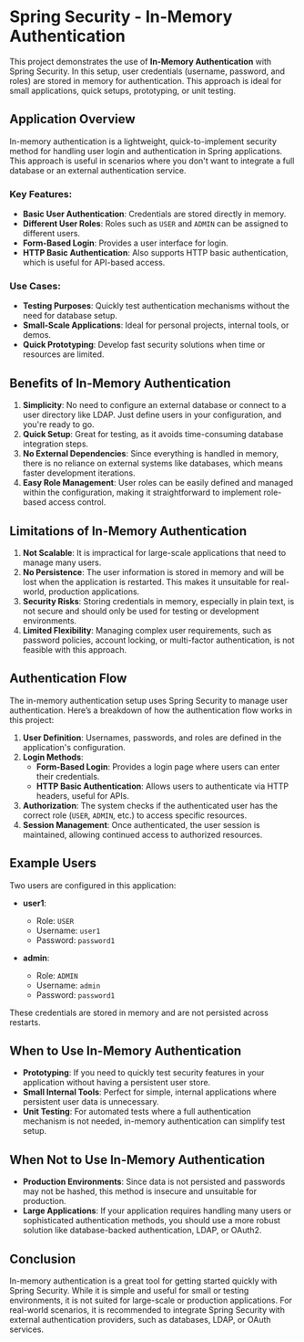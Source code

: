 # Spring Security - In-Memory Authentication

This project demonstrates the use of **In-Memory Authentication** with Spring Security. In this setup, user credentials (username, password, and roles) are stored in memory for authentication. This approach is ideal for small applications, quick setups, prototyping, or unit testing.

## Application Overview

In-memory authentication is a lightweight, quick-to-implement security method for handling user login and authentication in Spring applications. This approach is useful in scenarios where you don't want to integrate a full database or an external authentication service.

### Key Features:
- **Basic User Authentication**: Credentials are stored directly in memory.
- **Different User Roles**: Roles such as `USER` and `ADMIN` can be assigned to different users.
- **Form-Based Login**: Provides a user interface for login.
- **HTTP Basic Authentication**: Also supports HTTP basic authentication, which is useful for API-based access.

### Use Cases:
- **Testing Purposes**: Quickly test authentication mechanisms without the need for database setup.
- **Small-Scale Applications**: Ideal for personal projects, internal tools, or demos.
- **Quick Prototyping**: Develop fast security solutions when time or resources are limited.

## Benefits of In-Memory Authentication

1. **Simplicity**: No need to configure an external database or connect to a user directory like LDAP. Just define users in your configuration, and you're ready to go.
2. **Quick Setup**: Great for testing, as it avoids time-consuming database integration steps.
3. **No External Dependencies**: Since everything is handled in memory, there is no reliance on external systems like databases, which means faster development iterations.
4. **Easy Role Management**: User roles can be easily defined and managed within the configuration, making it straightforward to implement role-based access control.

## Limitations of In-Memory Authentication

1. **Not Scalable**: It is impractical for large-scale applications that need to manage many users.
2. **No Persistence**: The user information is stored in memory and will be lost when the application is restarted. This makes it unsuitable for real-world, production applications.
3. **Security Risks**: Storing credentials in memory, especially in plain text, is not secure and should only be used for testing or development environments.
4. **Limited Flexibility**: Managing complex user requirements, such as password policies, account locking, or multi-factor authentication, is not feasible with this approach.

## Authentication Flow

The in-memory authentication setup uses Spring Security to manage user authentication. Here’s a breakdown of how the authentication flow works in this project:

1. **User Definition**: Usernames, passwords, and roles are defined in the application's configuration.
2. **Login Methods**:
   - **Form-Based Login**: Provides a login page where users can enter their credentials.
   - **HTTP Basic Authentication**: Allows users to authenticate via HTTP headers, useful for APIs.
3. **Authorization**: The system checks if the authenticated user has the correct role (`USER`, `ADMIN`, etc.) to access specific resources.
4. **Session Management**: Once authenticated, the user session is maintained, allowing continued access to authorized resources.

## Example Users

Two users are configured in this application:

- **user1**:
  - Role: `USER`
  - Username: `user1`
  - Password: `password1`

- **admin**:
  - Role: `ADMIN`
  - Username: `admin`
  - Password: `password1`

These credentials are stored in memory and are not persisted across restarts.

## When to Use In-Memory Authentication

- **Prototyping**: If you need to quickly test security features in your application without having a persistent user store.
- **Small Internal Tools**: Perfect for simple, internal applications where persistent user data is unnecessary.
- **Unit Testing**: For automated tests where a full authentication mechanism is not needed, in-memory authentication can simplify test setup.

## When Not to Use In-Memory Authentication

- **Production Environments**: Since data is not persisted and passwords may not be hashed, this method is insecure and unsuitable for production.
- **Large Applications**: If your application requires handling many users or sophisticated authentication methods, you should use a more robust solution like database-backed authentication, LDAP, or OAuth2.

## Conclusion

In-memory authentication is a great tool for getting started quickly with Spring Security. While it is simple and useful for small or testing environments, it is not suited for large-scale or production applications. For real-world scenarios, it is recommended to integrate Spring Security with external authentication providers, such as databases, LDAP, or OAuth services.
